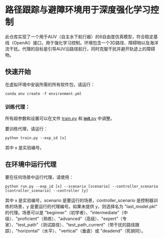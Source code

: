 # 路径跟踪与避障环境用于深度强化学习控制

此仓库实现了一个用于AUV（自主水下航行器）的6自由度仿真模型，符合稳定基线（OpenAI）接口，用于强化学习控制。环境包含一个3D路径、障碍物以及海洋流干扰。代理的目标是引导AUV沿路径航行，同时克服干扰并避开轨迹上的障碍物。

## 快速开始

在虚拟环境中安装所需的所有软件包，请运行：

```
conda env create -f environment.yml
```

### 训练代理：

所有超参数和设置可以在文件 [train.py](https://github.com/simentha/gym-auv/blob/master/train3d.py) 和 [__init__.py](https://github.com/simentha/gym-auv/blob/master/gym_auv/__init__.py) 中调整。

要训练代理，请运行：

```
python train.py --exp_id [x]
```

其中 x 是实验编号。

## 在环境中运行代理

要在任何场景中运行代理，请使用：

```
python run.py --exp_id [x] --scenario [scenario] --controller_scenario [controller_scenario] --controller [y]
```

其中 x 是实验编号，scenario 是要运行的场景，controller_scenario 是控制器训练的场景，y 是要运行的代理编号。如果未提供 y，则选择名为 "last_model.pkl" 的代理。场景可以是 "beginner"（初学者）、"intermediate"（中级）、"proficient"（熟练）、"advanced"（高级）、"expert"（专家）、"test_path"（测试路径）、"test_path_current"（带干扰的路径跟踪）、"horizontal"（水平）、"vertical"（垂直）或 "deadend"（死胡同）。
